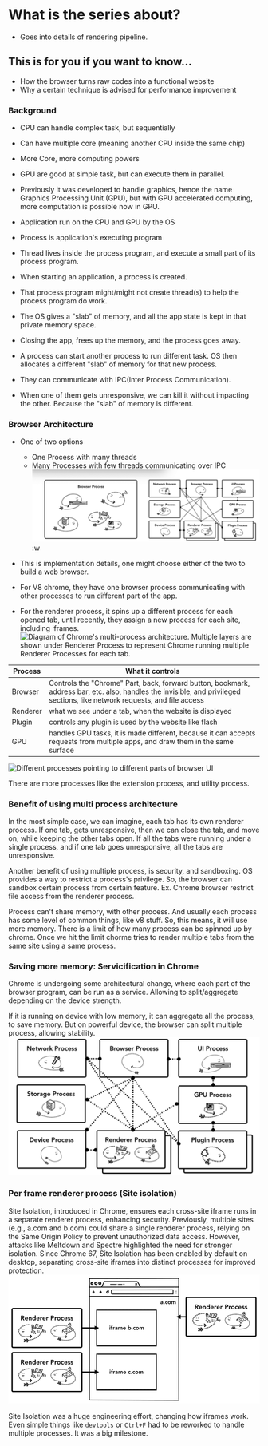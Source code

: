 # What is the series about?

- Goes into details of rendering pipeline.

## This is for you if you want to know...

- How the browser turns raw codes into a functional website
- Why a certain technique is advised for performance improvement

### Background

- CPU can handle complex task, but sequentially
- Can have multiple core (meaning another CPU inside the same chip)
- More Core, more computing powers
- GPU are good at simple task, but can execute them in parallel.
- Previously it was developed to handle graphics, hence the name Graphics Processing Unit (GPU), but with GPU accelerated computing, more computation is possible now in GPU.
- Application run on the CPU and GPU by the OS

- Process is application's executing program
- Thread lives inside the process program, and execute a small part of its process program.
- When starting an application, a process is created.
- That process program might/might not create thread(s) to help the process program do work.
- The OS gives a "slab" of memory, and all the app state is kept in that private memory space.
- Closing the app, frees up the memory, and the process goes away.
- A process can start another process to run different task. OS then allocates a different "slab" of memory for that new process.
- They can communicate with IPC(Inter Process Communication).
- When one of them gets unresponsive, we can kill it without impacting the other. Because the "slab" of memory is different.

### Browser Architecture

- One of two options
  - One Process with many threads
  - Many Processes with few threads communicating over IPC
  ![Different browser architectures in process / thread diagram](./resources/browserDiagram.png)
:w

- This is implementation details, one might choose either of the two to build a web browser.
- For V8 chrome, they have one browser process communicating with other processes to run different part of the app.
- For the renderer process, it spins up a different process for each opened tab, until recently, they assign a new process for each site, including iframes.
![Diagram of Chrome's multi-process architecture. Multiple layers are shown under Renderer Process to represent Chrome running multiple Renderer Processes for each tab.](./resoruces/v8.png)

|Process | What it controls  |
|--------|----------------- |
|Browser|Controls the "Chrome" Part, back, forward button, bookmark, address bar, etc. also, handles the invisible, and privileged sections, like network requests, and file access                |
|Renderer|what we see under a tab, when the website is displayed             |
|Plugin|controls any plugin is used by the website like flash                 |
|GPU|handles GPU tasks, it is made different, because it can accepts requests from multiple apps, and draw them in the same surface                       |

![Different processes pointing to different parts of browser UI
](./resources/renderingProcess.png)

There are more processes like the extension process, and utility process.

### Benefit of using multi process architecture
In the most simple case, we can imagine, each tab has its own renderer process.
If one tab, gets unresponsive, then we can close the tab, and move on, while keeping
the other tabs open. If all the tabs were running under a single process, and if one tab 
goes unresponsive, all the tabs are unresponsive.

Another benefit of using multiple process, is security, and sandboxing.
OS provides a way to restrict a process's privilege. So, the browser can sandbox certain process
from certain feature. Ex. Chrome browser restrict file access from the renderer process.

Process can't share memory, with other process. And usually each process has some level of common things, like v8 stuff.
So, this means, it will use more memory.
There is a limit of how many process can be spinned up by chrome. Once we hit the limit
chorme tries to render multiple tabs from the same site using a same process.


### Saving more memory: Servicification in Chrome
Chrome is undergoing some architectural change, where each part of the browser program, can be run as a service.
Allowing to split/aggregate depending on the device strength.

If it is running on device with low memory, it can aggregate all the process, to save memory.
But on powerful device, the browser can split multiple process, allowing stability.
![Diagram of Chrome's servicification moving different services into multiple processes and a single browser process](./resources/chrome-servification.svg)

### Per frame renderer process (Site isolation)
Site Isolation, introduced in Chrome, ensures each cross-site iframe runs in a separate renderer process, enhancing security. 
Previously, multiple sites (e.g., a.com and b.com) could share a single renderer process, relying on the Same Origin Policy to prevent unauthorized data access. 
However, attacks like Meltdown and Spectre highlighted the need for stronger isolation.
Since Chrome 67, Site Isolation has been enabled by default on desktop, separating cross-site iframes into distinct processes for improved protection.
![Diagram of site isolation; multiple renderer processes pointing to iframes within a site](./resources/site-isolation.png)

Site Isolation was a huge engineering effort, changing how iframes work. Even simple things like `devtools` or `Ctrl+F` had to be reworked to handle multiple processes. 
It was a big milestone.
